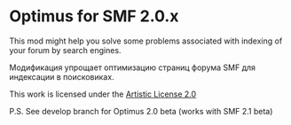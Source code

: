# Optimus for SMF 2.0.x

This mod might help you solve some problems associated with indexing of your forum by search engines.

Модификация упрощает оптимизацию страниц форума SMF для индексации в поисковиках.

This work is licensed under the [Artistic License 2.0](http://opensource.org/licenses/artistic-license-2.0)

P.S. See develop branch for Optimus 2.0 beta (works with SMF 2.1 beta)
